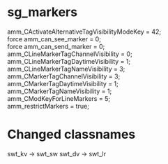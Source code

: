 # sg_markers

amm_CActivateAlternativeTagVisibilityModeKey = 42;  
force amm_can_see_marker = 0;  
force amm_can_send_marker = 0;  
amm_CLineMarkerTagChannelVisibility = 0;  
amm_CLineMarkerTagDaytimeVisibility = 1;  
amm_CLineMarkerTagNameVisibility = 3;  
amm_CMarkerTagChannelVisibility = 3;  
amm_CMarkerTagDaytimeVisibility = 1;  
amm_CMarkerTagNameVisibility = 1;  
amm_CModKeyForLineMarkers = 5;  
amm_restrictMarkers = true;  


# Changed classnames

swt_kv -> swt_sw
swt_dv -> swt_lr

